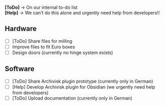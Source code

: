 **[ToDo]** → On our internal to-do list  
**[Help]** → We can't do this alone and urgently need help from developers!!  

## Hardware  
- [ ] [ToDo] Share files for milling  
- [ ] Improve files to fit Euro boxes  
- [ ] Design doors (currently no hinge system exists)  

## Software  
- [ ] [ToDo] Share Archivisk plugin prototype (currently only in German)  
- [ ] [Help] Develop Archivisk plugin for Obsidian (we urgently need help from developers)
- [ ] [ToDo] Upload documentation (currently only in German) 
